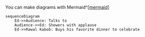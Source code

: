 You can make diagrams with Mermaid^[[mermaid](https://mermaid.js.org/)]
```mermaid
sequenceDiagram
	Ed->>Audience: Talks to
	Audience->>Ed: Showers with applause
	Ed->>Rawal Kabob: Buys his favorite dinner to celebrate
```